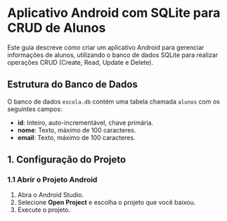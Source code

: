 # Aplicativo Android com SQLite para CRUD de Alunos

Este guia descreve como criar um aplicativo Android para gerenciar informações de alunos, utilizando o banco de dados SQLite para realizar operações CRUD (Create, Read, Update e Delete).

## Estrutura do Banco de Dados

O banco de dados `escola.db` contém uma tabela chamada `alunos` com os seguintes campos:

- **id**: Inteiro, auto-incrementável, chave primária.
- **nome**: Texto, máximo de 100 caracteres.
- **email**: Texto, máximo de 100 caracteres.

## 1. Configuração do Projeto

### 1.1 Abrir o Projeto Android

1. Abra o Android Studio.
2. Selecione **Open Project** e escolha o projeto que você baixou.
3. Execute o projeto.
